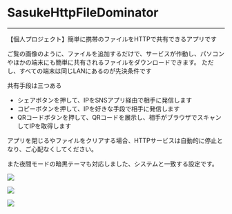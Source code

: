 # SasukeHttpFileDominator
---
【個人プロジェクト】簡単に携帯のファイルをHTTPで共有できるアプリです


ご覧の画像のように、ファイルを追加するだけで、サービスが作動し、パソコンやほかの端末にも簡単に共有されるファイルをダウンロードできます。
ただし、すべての端末は同じLANにあるのが先決条件です

共有手段は三つある
 - シェアボタンを押して、IPをSNSアプリ経由で相手に発信します
 - コピーボタンを押して、IPを好きな手段で相手に発信します
 - QRコードボタンを押して、QRコードを展示し、相手がブラウザでスキャンしてIPを取得します
 
アプリを閉じるやファイルをクリアする場合、HTTPサービスは自動的に停止となり、ご心配なくしてください。

また夜間モードの暗黒テーマも対応しました、システムと一致する設定です。

![](https://i.ibb.co/MkqgSNH/TEMP3.jpg)

![](https://i.ibb.co/Px4jFYW/TEMP2.jpg)

![](https://i.ibb.co/MkqgSNH/TEMP1.jpg)
